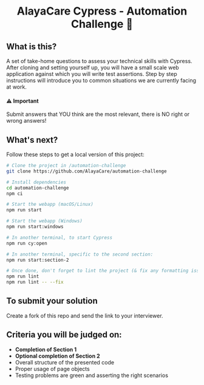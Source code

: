 
<h1 align="center">AlayaCare Cypress - Automation Challenge 🚀</h1>


## What is this?
A set of take-home questions to assess your technical skills with Cypress. After cloning and setting yourself up, you
will have a small scale web application against which you will write test assertions. Step by step instructions will introduce
you to common situations we are currently facing at work.  

#### ⚠️ Important 
Submit answers that YOU think are the most relevant, there is NO right or wrong answers!

## What's next?
Follow these steps to get a local version of this project:
```bash
# Clone the project in /automation-challenge
git clone https://github.com/AlayaCare/automation-challenge

# Install dependencies
cd automation-challenge
npm ci

# Start the webapp (macOS/Linux)
npm run start

# Start the webapp (Windows)
npm run start:windows

# In another terminal, to start Cypress
npm run cy:open

# In another terminal, specific to the second section:
npm run start:section-2

# Once done, don't forget to lint the project (& fix any formatting issues, if any)
npm run lint
npm run lint -- --fix 
```

## To submit your solution
Create a fork of this repo and send the link to your interviewer. 

## Criteria you will be judged on:
- **Completion of Section 1**
- **Optional completion of Section 2**
- Overall structure of the presented code
- Proper usage of page objects
- Testing problems are green and asserting the right scenarios
